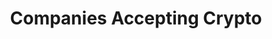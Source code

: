 --- 
title: "Companies Accepting Crypto"
slideId: "companies-accepting-cryptocurrency"
type: left-right
notes: | 
    <p class="subtitle">Certain businesses accept or have accepted cryptocurrency.</p>
    <p>There are several small businesses that accept cryptocurrency and several more larger companies that have previously or are currently accepting cryptocurrency. Whether it be travel, online buying of goods, or payment for services, cryptocurrency is increasingly being employed as a payment option.</p>
bodyText: | 
    <ul>
        <li>Wikipedia (Donations)</li>
        <li>Overstock (General merchandise)</li>
        <li>Expedia (Hotel bookings)</li>
        <li>Microsoft (Microsoft Store credit)</li>
        <li>Virgin Galactic (Space flight)</li>
        <li>CheapAir (Airline bookings)</li>
        <li>NewEgg (Technology equipment)</li>
    </ul>
img: cheapair_checkout.png
imgAlt: "Purchase a flight with bitcoin"
imgTitle: "Companies Accepting Crypto"
imgCaption: "<cite>Buy Flights with Cryptocurrency <a href='https://www.cheapair.com/'>(cheapair.com)</a></cite>"      
---